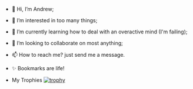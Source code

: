 - 👋 Hi, I’m Andrew;
- 👀 I’m interested in too many things;
- 🌱 I’m currently learning how to deal with an overactive mind (I'm failing);
- 💞️ I’m looking to collaborate on most anything;
- 📫 How to reach me? just send me a message.
- ✨ Bookmarks are life!

- My Trophies
[![trophy](https://github-profile-trophy.vercel.app/?username=GoldenEagle16&no-frame=true&theme=juicyfresh)](https://github.com/ryo-ma/github-profile-trophy)

<!---
GoldenEagle16/GoldenEagle16 is a ✨ special ✨ repository because its `README.md` (this file) appears on your GitHub profile.
You can click the Preview link to take a look at your changes.
--->
